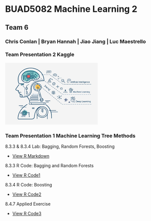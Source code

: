 
# BUAD5082 Machine Learning 2
## Team 6
### Chris Conlan | Bryan Hannah | Jiao Jiang | Luc Maestrello

### Team Presentation 2 Kaggle
<img src="/class_project/github1.jpg" width="300" height="200" class="img-responsive" alt=""> 


### Team Presentation 1 Machine Learning Tree Methods

8.3.3 & 8.3.4 Lab: Bagging, Random Forests, Boosting
  - [View R Markdown](Lab.html)

8.3.3 R Code: Bagging and Random Forests
  - [View R Code1](8.3.3.R)

8.3.4 R Code: Boosting
  - [View R Code2](8.3.4.R)

8.4.7 Applied Exercise
  - [View R Code3](8.4.7.R)
